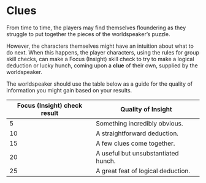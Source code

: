# Clues

From time to time, the players may find themselves floundering as they struggle to put together the pieces of the worldspeaker’s puzzle.

However, the characters themselves might have an intuition about what to do next. When this happens, the player characters, using the rules for group skill checks, can make a Focus (Insight) skill check to try to make a logical deduction or lucky hunch, coming upon a **clue** of their own, supplied by the worldspeaker.

The worldspeaker should use the table below as a guide for the quality of information you might gain based on your results.

| Focus (Insight) check result | Quality of Insight                  |
| ---------------------------- | ----------------------------------- |
| 5                            | Something incredibly obvious.       |
| 10                           | A straightforward deduction.        |
| 15                           | A few clues come together.          |
| 20                           | A useful but unsubstantiated hunch. |
| 25                           | A great feat of logical deduction.  |
